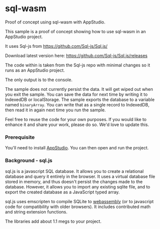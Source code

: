 # sql-wasm
Proof of concept using sql-wasm with AppStudio.

This sample is a proof of concept showing how to use sql-wasm 
in an AppStudio project.

It uses Sql-js from https://github.com/Sql-js/Sql.js/

Download latest version here:
https://github.com/Sql-js/Sql.js/releases

The code within is taken from the Sql-js repo with minimal changes
so it runs as an AppStudio project.

The only output is to the console.

The sample does not currently persist the data.
It will get wiped out when you exit the sample.
You can save the data for next time by writing it to IndexedDB or localStorage.
The sample exports the database to a variable named `binaryArray`.
You can write that as a single record to IndexedDB,
then read it in again next time you run the sample.

Feel free to reuse the code for your own purposes.
If you would like to enhance it and share your work,
please do so. We'd love to update this.

### Prerequisite

You'll need to install [AppStudio](http://www.appstudio.dev). 
You can then open and run the project.

### Background - sql.js

sql.js is a javascript SQL database. 
It allows you to create a relational database and query it entirely in the browser. 
It uses a virtual database file stored in memory, 
and thus doesn't persist the changes made to the database. 
However, it allows you to import any existing sqlite file, 
and to export the created database as a JavaScript typed array.

sql.js uses emscripten to compile SQLite to [webassembly](https://en.wikipedia.org/wiki/WebAssembly)
(or to javascript code for compatibility with older browsers). 
It includes contributed math and string extension functions.

The libraries add about 1.1 megs to your project.
